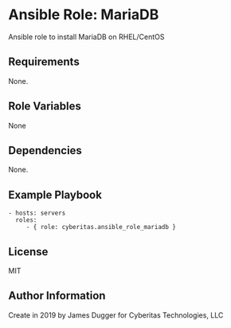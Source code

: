 Ansible Role: MariaDB
=========

Ansible role to install MariaDB on RHEL/CentOS 

Requirements
------------

None.

Role Variables
--------------

None

Dependencies
------------

None.

Example Playbook
----------------

    - hosts: servers
      roles:
         - { role: cyberitas.ansible_role_mariadb }

License
-------

MIT

Author Information
------------------

Create in 2019 by James Dugger for Cyberitas Technologies, LLC
